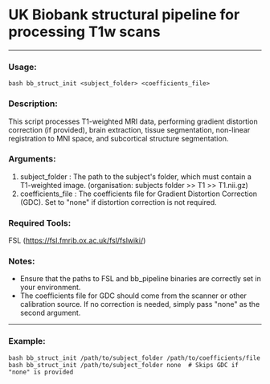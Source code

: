 # UK Biobank structural pipeline for processing T1w scans
---
### Usage: 
```
bash bb_struct_init <subject_folder> <coefficients_file>
```

### Description:
This script processes T1-weighted MRI data, performing gradient distortion correction (if provided), brain extraction, tissue segmentation, non-linear registration to MNI space, and subcortical structure segmentation.

### Arguments:
1) subject_folder        : The path to the subject's folder, which must contain a T1-weighted image. (organisation: subjects folder >> T1 >> T1.nii.gz)
2) coefficients_file     : The coefficients file for Gradient Distortion Correction (GDC). Set to "none" if distortion correction is not required.

### Required Tools: 
FSL (https://fsl.fmrib.ox.ac.uk/fsl/fslwiki/)

### Notes:
- Ensure that the paths to FSL and bb_pipeline binaries are correctly set in your environment.
- The coefficients file for GDC should come from the scanner or other calibration source. If no correction is needed, simply pass "none" as the second argument.
---
### Example:
```
bash bb_struct_init /path/to/subject_folder /path/to/coefficients/file
bash bb_struct_init /path/to/subject_folder none  # Skips GDC if "none" is provided
```

